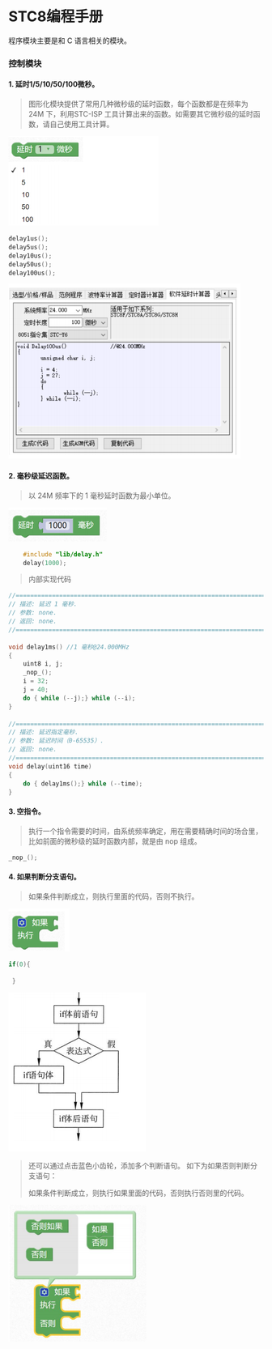 # STC8编程手册

程序模块主要是和 C 语言相关的模块。

### 控制模块 


#### 1. 延时1/5/10/50/100微秒。

> 图形化模块提供了常用几种微秒级的延时函数，每个函数都是在频率为 24M 下，利用STC-ISP 工具计算出来的函数。如需要其它微秒级的延时函数，请自己使用工具计算。

![延时1/5/10/50/100微秒](img/c1.png)

```c
delay1us();
delay5us();
delay10us();
delay50us();
delay100us();
```

![延时1/5/10/50/100微秒](img/c2.png)

#### 2. 毫秒级延迟函数。

> 以 24M 频率下的 1 毫秒延时函数为最小单位。

![毫秒级延迟函数](img/c3.png)

```c
    #include "lib/delay.h"
    delay(1000);
```

> 内部实现代码

```c
//=====================================================================
// 描述: 延迟 1 毫秒.
// 参数: none.
// 返回: none.
//=====================================================================

void delay1ms() //1 毫秒@24.000MHz
{
    uint8 i, j;
    _nop_();
    i = 32;
    j = 40;
    do { while (--j);} while (--i);
}

//=====================================================================
// 描述: 延迟指定毫秒.
// 参数: 延迟时间（0-65535）.
// 返回: none.
//=====================================================================
void delay(uint16 time)
{
    do { delay1ms();} while (--time);
}

```

#### 3. 空指令。

> 执行一个指令需要的时间，由系统频率确定，用在需要精确时间的场合里，比如前面的微秒级的延时函数内部，就是由 nop 组成。

```c
_nop_();
```

#### 4. 如果判断分支语句。

> 如果条件判断成立，则执行里面的代码，否则不执行。

![image-20230301162625736](func01.assets/image-20230301162625736.png)

```c
if(0){

 }
```

![image-20230301162830624](func01.assets/image-20230301162830624.png)

> 还可以通过点击蓝色小齿轮，添加多个判断语句。 如下为如果否则判断分支语句：
>
> 如果条件判断成立，则执行如果里面的代码，否则执行否则里的代码。

![image-20230301162928072](func01.assets/image-20230301162928072.png)